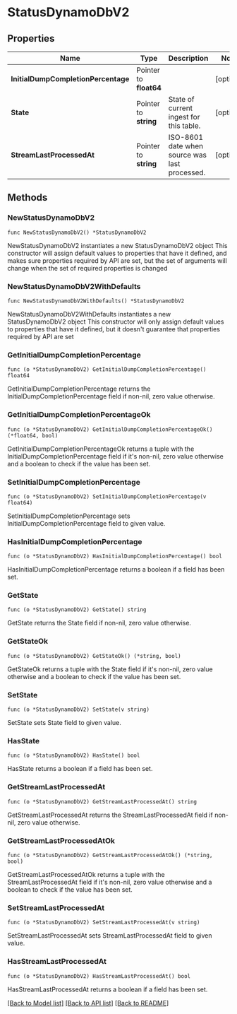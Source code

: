 # StatusDynamoDbV2

## Properties

Name | Type | Description | Notes
------------ | ------------- | ------------- | -------------
**InitialDumpCompletionPercentage** | Pointer to **float64** |  | [optional] 
**State** | Pointer to **string** | State of current ingest for this table. | [optional] 
**StreamLastProcessedAt** | Pointer to **string** | ISO-8601 date when source was last processed. | [optional] 

## Methods

### NewStatusDynamoDbV2

`func NewStatusDynamoDbV2() *StatusDynamoDbV2`

NewStatusDynamoDbV2 instantiates a new StatusDynamoDbV2 object
This constructor will assign default values to properties that have it defined,
and makes sure properties required by API are set, but the set of arguments
will change when the set of required properties is changed

### NewStatusDynamoDbV2WithDefaults

`func NewStatusDynamoDbV2WithDefaults() *StatusDynamoDbV2`

NewStatusDynamoDbV2WithDefaults instantiates a new StatusDynamoDbV2 object
This constructor will only assign default values to properties that have it defined,
but it doesn't guarantee that properties required by API are set

### GetInitialDumpCompletionPercentage

`func (o *StatusDynamoDbV2) GetInitialDumpCompletionPercentage() float64`

GetInitialDumpCompletionPercentage returns the InitialDumpCompletionPercentage field if non-nil, zero value otherwise.

### GetInitialDumpCompletionPercentageOk

`func (o *StatusDynamoDbV2) GetInitialDumpCompletionPercentageOk() (*float64, bool)`

GetInitialDumpCompletionPercentageOk returns a tuple with the InitialDumpCompletionPercentage field if it's non-nil, zero value otherwise
and a boolean to check if the value has been set.

### SetInitialDumpCompletionPercentage

`func (o *StatusDynamoDbV2) SetInitialDumpCompletionPercentage(v float64)`

SetInitialDumpCompletionPercentage sets InitialDumpCompletionPercentage field to given value.

### HasInitialDumpCompletionPercentage

`func (o *StatusDynamoDbV2) HasInitialDumpCompletionPercentage() bool`

HasInitialDumpCompletionPercentage returns a boolean if a field has been set.

### GetState

`func (o *StatusDynamoDbV2) GetState() string`

GetState returns the State field if non-nil, zero value otherwise.

### GetStateOk

`func (o *StatusDynamoDbV2) GetStateOk() (*string, bool)`

GetStateOk returns a tuple with the State field if it's non-nil, zero value otherwise
and a boolean to check if the value has been set.

### SetState

`func (o *StatusDynamoDbV2) SetState(v string)`

SetState sets State field to given value.

### HasState

`func (o *StatusDynamoDbV2) HasState() bool`

HasState returns a boolean if a field has been set.

### GetStreamLastProcessedAt

`func (o *StatusDynamoDbV2) GetStreamLastProcessedAt() string`

GetStreamLastProcessedAt returns the StreamLastProcessedAt field if non-nil, zero value otherwise.

### GetStreamLastProcessedAtOk

`func (o *StatusDynamoDbV2) GetStreamLastProcessedAtOk() (*string, bool)`

GetStreamLastProcessedAtOk returns a tuple with the StreamLastProcessedAt field if it's non-nil, zero value otherwise
and a boolean to check if the value has been set.

### SetStreamLastProcessedAt

`func (o *StatusDynamoDbV2) SetStreamLastProcessedAt(v string)`

SetStreamLastProcessedAt sets StreamLastProcessedAt field to given value.

### HasStreamLastProcessedAt

`func (o *StatusDynamoDbV2) HasStreamLastProcessedAt() bool`

HasStreamLastProcessedAt returns a boolean if a field has been set.


[[Back to Model list]](../README.md#documentation-for-models) [[Back to API list]](../README.md#documentation-for-api-endpoints) [[Back to README]](../README.md)


